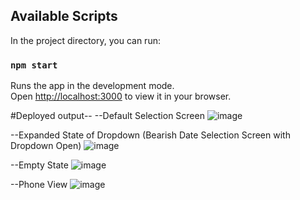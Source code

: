 ## Available Scripts
In the project directory, you can run:
### `npm start`
Runs the app in the development mode.\
Open [http://localhost:3000](http://localhost:3000) to view it in your browser.

#Deployed output--
--Default Selection Screen
![image](https://github.com/Virajj28/nerve-solutions/assets/71481611/3b16b68d-2e88-4168-a4d4-f7a10167b2f8)

--Expanded State of Dropdown (Bearish Date Selection Screen with Dropdown Open)
![image](https://github.com/Virajj28/nerve-solutions/assets/71481611/da2840f0-94e5-49b8-8f13-57391460a5b4)

--Empty State
![image](https://github.com/Virajj28/nerve-solutions/assets/71481611/c820b4ce-b068-4cb0-8681-1203c633e5dd)

--Phone View
![image](https://github.com/Virajj28/nerve-solutions/assets/71481611/aa7f6090-dbb6-4579-a78e-f6b83d06e822)

